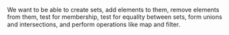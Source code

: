 We want to be able to create sets, add elements to them, remove elements from them, test for membership, test for equality between sets, form unions and intersections, and perform operations like map and ﬁlter.